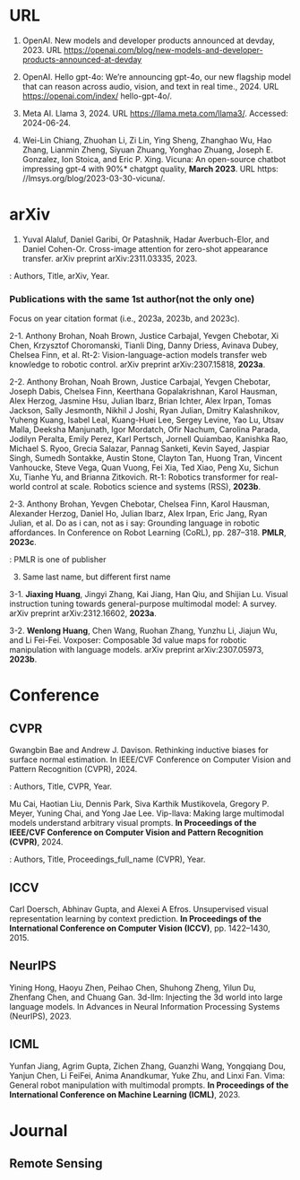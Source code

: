 # URL

1. OpenAI. New models and developer products announced at devday, 2023.
URL https://openai.com/blog/new-models-and-developer-products-announced-at-devday

2. OpenAI. Hello gpt-4o: We’re announcing gpt-4o, our new flagship model that can reason
across audio, vision, and text in real time., 2024. URL https://openai.com/index/
hello-gpt-4o/.

3. Meta AI. Llama 3, 2024. URL https://llama.meta.com/llama3/. Accessed: 2024-06-24.

4. Wei-Lin Chiang, Zhuohan Li, Zi Lin, Ying Sheng, Zhanghao Wu, Hao Zhang, Lianmin Zheng,
Siyuan Zhuang, Yonghao Zhuang, Joseph E. Gonzalez, Ion Stoica, and Eric P. Xing. Vicuna: An
open-source chatbot impressing gpt-4 with 90%* chatgpt quality, **March 2023**. URL https:
//lmsys.org/blog/2023-03-30-vicuna/.

# arXiv

1. Yuval Alaluf, Daniel Garibi, Or Patashnik, Hadar Averbuch-Elor, and Daniel Cohen-Or. Cross-image
attention for zero-shot appearance transfer. arXiv preprint arXiv:2311.03335, 2023.

: Authors, Title, arXiv, Year.

### Publications with the same 1st author(not the only one)

Focus on year citation format (i.e., 2023a, 2023b, and 2023c).

2-1. Anthony Brohan, Noah Brown, Justice Carbajal, Yevgen Chebotar, Xi Chen, Krzysztof Choromanski, Tianli Ding, Danny Driess, Avinava Dubey, Chelsea Finn, et al. Rt-2: Vision-language-action models transfer web knowledge to robotic control. arXiv preprint arXiv:2307.15818, **2023a**.

2-2. Anthony Brohan, Noah Brown, Justice Carbajal, Yevgen Chebotar, Joseph Dabis, Chelsea Finn,
Keerthana Gopalakrishnan, Karol Hausman, Alex Herzog, Jasmine Hsu, Julian Ibarz, Brian
Ichter, Alex Irpan, Tomas Jackson, Sally Jesmonth, Nikhil J Joshi, Ryan Julian, Dmitry Kalashnikov, Yuheng Kuang, Isabel Leal, Kuang-Huei Lee, Sergey Levine, Yao Lu, Utsav Malla, Deeksha Manjunath, Igor Mordatch, Ofir Nachum, Carolina Parada, Jodilyn Peralta, Emily Perez, Karl
Pertsch, Jornell Quiambao, Kanishka Rao, Michael S. Ryoo, Grecia Salazar, Pannag Sanketi,
Kevin Sayed, Jaspiar Singh, Sumedh Sontakke, Austin Stone, Clayton Tan, Huong Tran, Vincent
Vanhoucke, Steve Vega, Quan Vuong, Fei Xia, Ted Xiao, Peng Xu, Sichun Xu, Tianhe Yu, and
Brianna Zitkovich. Rt-1: Robotics transformer for real-world control at scale. Robotics science
and systems (RSS), **2023b**.

2-3. Anthony Brohan, Yevgen Chebotar, Chelsea Finn, Karol Hausman, Alexander Herzog, Daniel Ho,
Julian Ibarz, Alex Irpan, Eric Jang, Ryan Julian, et al. Do as i can, not as i say: Grounding
language in robotic affordances. In Conference on Robot Learning (CoRL), pp. 287–318. **PMLR**,
**2023c**.

: PMLR is one of publisher

3. Same last name, but different first name

3-1. **Jiaxing Huang**, Jingyi Zhang, Kai Jiang, Han Qiu, and Shijian Lu. Visual instruction tuning towards
general-purpose multimodal model: A survey. arXiv preprint arXiv:2312.16602, **2023a**.

3-2. **Wenlong Huang**, Chen Wang, Ruohan Zhang, Yunzhu Li, Jiajun Wu, and Li Fei-Fei. Voxposer:
Composable 3d value maps for robotic manipulation with language models. arXiv preprint
arXiv:2307.05973, **2023b**.

# Conference
## CVPR

Gwangbin Bae and Andrew J. Davison. Rethinking inductive biases for surface normal estimation.
In IEEE/CVF Conference on Computer Vision and Pattern Recognition (CVPR), 2024.

: Authors, Title, CVPR, Year.

Mu Cai, Haotian Liu, Dennis Park, Siva Karthik Mustikovela, Gregory P. Meyer, Yuning Chai, and
Yong Jae Lee. Vip-llava: Making large multimodal models understand arbitrary visual prompts. **In
Proceedings of the IEEE/CVF Conference on Computer Vision and Pattern Recognition (CVPR)**,
2024.

: Authors, Title, Proceedings_full_name (CVPR), Year.

## ICCV

Carl Doersch, Abhinav Gupta, and Alexei A Efros. Unsupervised visual representation learning by
context prediction. **In Proceedings of the International Conference on Computer Vision (ICCV)**,
pp. 1422–1430, 2015.

## NeurIPS

Yining Hong, Haoyu Zhen, Peihao Chen, Shuhong Zheng, Yilun Du, Zhenfang Chen, and Chuang Gan.
3d-llm: Injecting the 3d world into large language models. In Advances in Neural Information Processing Systems (NeurIPS), 2023.

## ICML

Yunfan Jiang, Agrim Gupta, Zichen Zhang, Guanzhi Wang, Yongqiang Dou, Yanjun Chen, Li FeiFei, Anima Anandkumar, Yuke Zhu, and Linxi Fan. Vima: General robot manipulation with multimodal prompts. **In Proceedings of the International Conference on Machine Learning (ICML)**, 2023.

# Journal
## Remote Sensing
